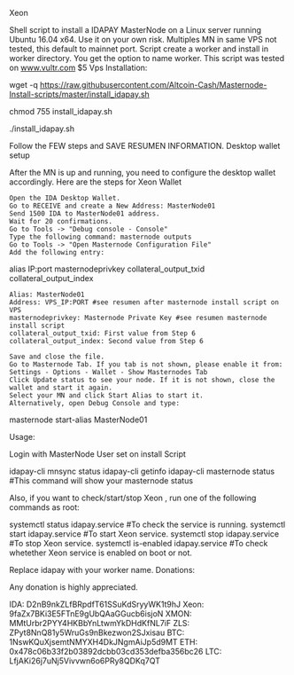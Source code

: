 Xeon

Shell script to install a IDAPAY MasterNode on a Linux server running Ubuntu 16.04 x64. Use it on your own risk.
Multiples MN in same VPS not tested, this default to mainnet port.
Script create a worker and install in worker directory. You get the option to name worker. This script was tested on www.vultr.com $5 Vps
Installation:

wget -q https://raw.githubusercontent.com/Altcoin-Cash/Masternode-Install-scripts/master/install_idapay.sh

chmod 755 install_idapay.sh

./install_idapay.sh

Follow the FEW steps and SAVE RESUMEN INFORMATION.
Desktop wallet setup

After the MN is up and running, you need to configure the desktop wallet accordingly. Here are the steps for Xeon Wallet

    Open the IDA Desktop Wallet.
    Go to RECEIVE and create a New Address: MasterNode01
    Send 1500 IDA to MasterNode01 address.
    Wait for 20 confirmations.
    Go to Tools -> "Debug console - Console"
    Type the following command: masternode outputs
    Go to Tools -> "Open Masternode Configuration File"
    Add the following entry:

alias IP:port masternodeprivkey collateral_output_txid collateral_output_index

    Alias: MasterNode01
    Address: VPS_IP:PORT #see resumen after masternode install script on VPS
    masternodeprivkey: Masternode Private Key #see resumen masternode install script
    collateral_output_txid: First value from Step 6
    collateral_output_index: Second value from Step 6

    Save and close the file.
    Go to Masternode Tab. If you tab is not shown, please enable it from: Settings - Options - Wallet - Show Masternodes Tab
    Click Update status to see your node. If it is not shown, close the wallet and start it again.
    Select your MN and click Start Alias to start it.
    Alternatively, open Debug Console and type:

masternode start-alias MasterNode01

Usage:

Login with MasterNode User set on install Script

idapay-cli mnsync status
idapay-cli getinfo
idapay-cli masternode status #This command will show your masternode status

Also, if you want to check/start/stop Xeon , run one of the following commands as root:

systemctl status idapay.service #To check the service is running.
systemctl start idapay.service #To start Xeon service.
systemctl stop idapay.service #To stop Xeon service.
systemctl is-enabled idapay.service #To check whetether Xeon service is enabled on boot or not.

Replace idapay with your worker name.
Donations:

Any donation is highly appreciated.

IDA: D2nB9nkZLfBRpdfT61SSuKdSryyWK1t9hJ
Xeon: 9faZx7BKi3E5FTnE9gUbQAaGGucb6isjoN
XMON: MMtUrbr2PYY4HKBbYnLtwmYkDHdKfNL7iF
ZLS: ZPyt8NnQ81y5WruGs9nBkezwon2SJxisau
BTC: 1NswKQuXjsemtNMYXH4DkJNgmAiJp5d9MT
ETH: 0x478c06b33f2b03892dcbb03cd353defba356bc26
LTC: LfjAKi26j7uNj5Vivvwn6o6PRy8QDKq7QT
